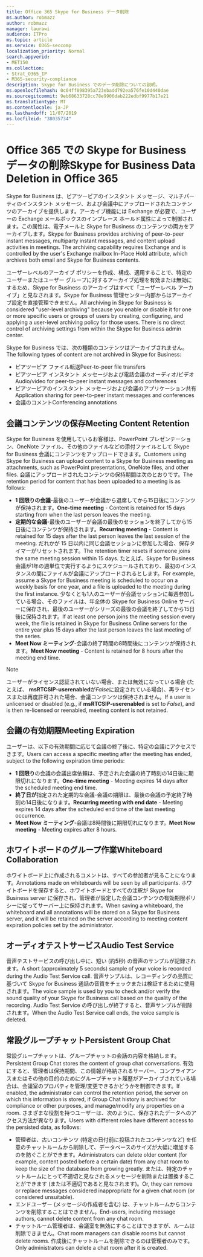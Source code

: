 ```yaml
---
title: Office 365 Skype for Business データ削除
ms.author: robmazz
author: robmazz
manager: laurawi
audience: ITPro
ms.topic: article
ms.service: O365-seccomp
localization_priority: Normal
search.appverid:
- MET150
ms.collection:
- Strat_O365_IP
- M365-security-compliance
description: Skype for Business でのデータ削除についての説明。
ms.openlocfilehash: 0c04ff898395a723ebadd792ea576fe10d440dae
ms.sourcegitcommit: 9eb68633728cc78e9906dab222edbf9977b17e21
ms.translationtype: MT
ms.contentlocale: ja-JP
ms.lasthandoff: 11/07/2019
ms.locfileid: "38035734"
---
```

# <a name="skype-for-business-data-deletion-in-office-365"></a><span data-ttu-id="73f97-103">Office 365 での Skype for Business データの削除</span><span class="sxs-lookup"><span data-stu-id="73f97-103">Skype for Business Data Deletion in Office 365</span></span>

<span data-ttu-id="73f97-p101">Skype for Business は、ピアツーピアのインスタント メッセージ、マルチパーティのインスタント メッセージ、および会議中にアップロードされたコンテンツのアーカイブを提供します。アーカイブ機能には Exchange が必要で、ユーザーの Exchange メールボックスのインプレース ホールド属性によって制御されます。この属性は、電子メールと Skype for Business のコンテンツの両方をアーカイブします。</span><span class="sxs-lookup"><span data-stu-id="73f97-p101">Skype for Business provides archiving of peer-to-peer instant messages, multiparty instant messages, and content upload activities in meetings. The archiving capability requires Exchange and is controlled by the user's Exchange mailbox In-Place Hold attribute, which archives both email and Skype for Business contents.</span></span>

<span data-ttu-id="73f97-p102">ユーザーレベルのアーカイブ ポリシーを作成、構成、適用することで、特定のユーザーまたはユーザー グループに対するアーカイブ処理を有効または無効にするため、Skype for Business のアーカイブはすべて「ユーザーレベル アーカイブ」と見なされます。Skype for Business 管理センター内部からはアーカイブ設定を直接管理できません。</span><span class="sxs-lookup"><span data-stu-id="73f97-p102">All archiving in Skype for Business is considered "user-level archiving" because you enable or disable it for one or more specific users or groups of users by creating, configuring, and applying a user-level archiving policy for those users. There is no direct control of archiving settings from within the Skype for Business admin center.</span></span>

<span data-ttu-id="73f97-108">Skype for Business では、次の種類のコンテンツはアーカイブされません。</span><span class="sxs-lookup"><span data-stu-id="73f97-108">The following types of content are not archived in Skype for Business:</span></span>

- <span data-ttu-id="73f97-109">ピアツーピア ファイル転送</span><span class="sxs-lookup"><span data-stu-id="73f97-109">Peer-to-peer file transfers</span></span>
- <span data-ttu-id="73f97-110">ピアツーピア インスタント メッセージおよび電話会議のオーディオ/ビデオ</span><span class="sxs-lookup"><span data-stu-id="73f97-110">Audio/video for peer-to-peer instant messages and conferences</span></span>
- <span data-ttu-id="73f97-111">ピアツーピアのインスタント メッセージおよび会議のアプリケーション共有</span><span class="sxs-lookup"><span data-stu-id="73f97-111">Application sharing for peer-to-peer instant messages and conferences</span></span>
- <span data-ttu-id="73f97-112">会議のコメント</span><span class="sxs-lookup"><span data-stu-id="73f97-112">Conferencing annotations</span></span> 

## <a name="meeting-content-retention"></a><span data-ttu-id="73f97-113">会議コンテンツの保存</span><span class="sxs-lookup"><span data-stu-id="73f97-113">Meeting Content Retention</span></span>

<span data-ttu-id="73f97-114">Skype for Business を使用しているお客様は、PowerPoint プレゼンテーション、OneNote ファイル、その他のファイルなどの添付ファイルとして Skype for Business 会議にコンテンツをアップロードできます。</span><span class="sxs-lookup"><span data-stu-id="73f97-114">Customers using Skype for Business can upload content to a Skype for Business meeting as attachments, such as PowerPoint presentations, OneNote files, and other files.</span></span> <span data-ttu-id="73f97-115">会議にアップロードされたコンテンツの保持期間は次のとおりです。</span><span class="sxs-lookup"><span data-stu-id="73f97-115">The retention period for content that has been uploaded to a meeting is as follows:</span></span>

- <span data-ttu-id="73f97-116">**1 回限りの会議**-最後のユーザーが会議から退席してから15日後にコンテンツが保持されます。</span><span class="sxs-lookup"><span data-stu-id="73f97-116">**One-time meeting** - Content is retained for 15 days starting from when the last person leaves the meeting.</span></span>
- <span data-ttu-id="73f97-117">**定期的な会議**-最後のユーザーが会議の最後のセッションを終了してから15日後にコンテンツが保持されます。</span><span class="sxs-lookup"><span data-stu-id="73f97-117">**Recurring meeting** - Content is retained for 15 days after the last person leaves the last session of the meeting.</span></span> <span data-ttu-id="73f97-118">だれかが 15 日以内に同じ会議セッションに参加した場合、保存タイマーがリセットされます。</span><span class="sxs-lookup"><span data-stu-id="73f97-118">The retention timer resets if someone joins the same meeting session within 15 days.</span></span> <span data-ttu-id="73f97-119">たとえば、Skype for Business 会議が1年の週単位で実行するようにスケジュールされており、最初のインスタンスの間にファイルが会議にアップロードされるとします。</span><span class="sxs-lookup"><span data-stu-id="73f97-119">For example, assume a Skype for Business meeting is scheduled to occur on a weekly basis for one year, and a file is uploaded to the meeting during the first instance.</span></span> <span data-ttu-id="73f97-120">少なくとも1人のユーザーが会議セッションに毎週参加している場合、そのファイルは、年全体の Skype for Business Online サーバーに保存され、最後のユーザーがシリーズの最後の会議を終了してから15日後に保持されます。</span><span class="sxs-lookup"><span data-stu-id="73f97-120">If at least one person joins the meeting session every week, the file is retained in Skype for Business Online servers for the entire year plus 15 days after the last person leaves the last meeting of the series.</span></span>
- <span data-ttu-id="73f97-121">**Meet Now ミーティング**-会議の終了時間の8時間後にコンテンツが保持されます。</span><span class="sxs-lookup"><span data-stu-id="73f97-121">**Meet Now meeting** - Content is retained for 8 hours after the meeting end time.</span></span>

> [!NOTE]
> <span data-ttu-id="73f97-122">ユーザーがライセンス認証されていない場合、または無効になっている場合 (たとえば、 **msRTCSIP-userenabled**が*False*に設定されている場合)、再ライセンスまたは再度許可された場合、会議コンテンツは保持されません。</span><span class="sxs-lookup"><span data-stu-id="73f97-122">If a user is unlicensed or disabled (e.g., if **msRTCSIP-userenabled** is set to *False*), and is then re-licensed or reenabled, meeting content is not retained.</span></span>

## <a name="meeting-expiration"></a><span data-ttu-id="73f97-123">会議の有効期限</span><span class="sxs-lookup"><span data-stu-id="73f97-123">Meeting Expiration</span></span>

<span data-ttu-id="73f97-124">ユーザーは、以下の有効期間に応じて会議の終了後に、特定の会議にアクセスできます。</span><span class="sxs-lookup"><span data-stu-id="73f97-124">Users can access a specific meeting after the meeting has ended, subject to the following expiration time periods:</span></span>

- <span data-ttu-id="73f97-125">**1 回限り**の会議の会議出席依頼は、予定された会議の終了時刻の14日後に期限切れになります。</span><span class="sxs-lookup"><span data-stu-id="73f97-125">**One-time meeting** - Meeting expires 14 days after the scheduled meeting end time.</span></span>
- <span data-ttu-id="73f97-126">**終了日が**指定された定期的な会議-会議の期限は、最後の会議の予定終了時刻の14日後になります。</span><span class="sxs-lookup"><span data-stu-id="73f97-126">**Recurring meeting with end date** - Meeting expires 14 days after the scheduled end time of the last meeting occurrence.</span></span>
- <span data-ttu-id="73f97-127">**Meet Now ミーティング**-会議は8時間後に期限切れになります。</span><span class="sxs-lookup"><span data-stu-id="73f97-127">**Meet Now meeting** - Meeting expires after 8 hours.</span></span>

## <a name="whiteboard-collaboration"></a><span data-ttu-id="73f97-128">ホワイトボードのグループ作業</span><span class="sxs-lookup"><span data-stu-id="73f97-128">Whiteboard Collaboration</span></span>

<span data-ttu-id="73f97-129">ホワイトボード上に作成されるコメントは、すべての参加者が見ることになります。</span><span class="sxs-lookup"><span data-stu-id="73f97-129">Annotations made on whiteboards will be seen by all participants.</span></span> <span data-ttu-id="73f97-130">ホワイトボードを保存すると、ホワイトボードとすべての注釈が Skype for Business server に保存され、管理者が設定した会議コンテンツの有効期限ポリシーに従ってサーバー上に保持されます。</span><span class="sxs-lookup"><span data-stu-id="73f97-130">When saving a whiteboard, the whiteboard and all annotations will be stored on a Skype for Business server, and it will be retained on the server according to meeting content expiration policies set by the administrator.</span></span>

## <a name="audio-test-service"></a><span data-ttu-id="73f97-131">オーディオテストサービス</span><span class="sxs-lookup"><span data-stu-id="73f97-131">Audio Test Service</span></span>

<span data-ttu-id="73f97-132">音声テストサービスの呼び出し中に、短い (約5秒) の音声のサンプルが記録されます。</span><span class="sxs-lookup"><span data-stu-id="73f97-132">A short (approximately 5 seconds) sample of your voice is recorded during the Audio Test Service call.</span></span> <span data-ttu-id="73f97-133">音声サンプルは、レコーディングの品質に基づいて Skype for Business 通話の音質をチェックまたは検証するために使用されます。</span><span class="sxs-lookup"><span data-stu-id="73f97-133">The voice sample is used by you to check and/or verify the sound quality of your Skype for Business call based on the quality of the recording.</span></span> <span data-ttu-id="73f97-134">Audio Test Service の呼び出しが終了すると、音声サンプルが削除されます。</span><span class="sxs-lookup"><span data-stu-id="73f97-134">When the Audio Test Service call ends, the voice sample is deleted.</span></span>

## <a name="persistent-group-chat"></a><span data-ttu-id="73f97-135">常設グループチャット</span><span class="sxs-lookup"><span data-stu-id="73f97-135">Persistent Group Chat</span></span>

<span data-ttu-id="73f97-136">常設グループチャットは、グループチャットの会話の内容を格納します。</span><span class="sxs-lookup"><span data-stu-id="73f97-136">Persistent Group Chat stores the content of group chat conversations.</span></span> <span data-ttu-id="73f97-137">有効にすると、管理者は保持期間、この情報が格納されるサーバー、コンプライアンスまたはその他の目的のためにグループチャット履歴がアーカイブされている場合は、会議室のプロパティを管理/変更できるかどうかを制御できます。</span><span class="sxs-lookup"><span data-stu-id="73f97-137">If enabled, the administrator can control the retention period, the server on which this information is stored, if Group Chat history is archived for compliance or other purposes, and manage/modify any properties on a room.</span></span> <span data-ttu-id="73f97-138">さまざまな役割を持つユーザーは、次のように、保存されたデータへのアクセス方法が異なります。</span><span class="sxs-lookup"><span data-stu-id="73f97-138">Users with different roles have different access to the persisted data, as follows:</span></span>

- <span data-ttu-id="73f97-139">管理者は、古いコンテンツ (特定の日付前に投稿されたコンテンツなど) を任意のチャットルームから削除して、データベースのサイズが大幅に増加するのを防ぐことができます。</span><span class="sxs-lookup"><span data-stu-id="73f97-139">Administrators can delete older content (for example, content posted before a certain date) from any chat room to keep the size of the database from growing greatly.</span></span> <span data-ttu-id="73f97-140">または、特定のチャットルームにとって不適切と見なされるメッセージを削除または置換することができます (または不適切であると見なされます)。</span><span class="sxs-lookup"><span data-stu-id="73f97-140">Or, they can remove or replace messages considered inappropriate for a given chat room (or considered unsuitable).</span></span>
- <span data-ttu-id="73f97-141">エンドユーザー (メッセージの作成者を含む) は、チャットルームからコンテンツを削除することはできません。</span><span class="sxs-lookup"><span data-stu-id="73f97-141">End-users, including message authors, cannot delete content from any chat room.</span></span>
- <span data-ttu-id="73f97-142">チャットルーム管理者は、会議室を無効にすることはできますが、ルームは削除できません。</span><span class="sxs-lookup"><span data-stu-id="73f97-142">Chat room managers can disable rooms but cannot delete rooms.</span></span> <span data-ttu-id="73f97-143">作成後にチャットルームを削除できるのは管理者のみです。</span><span class="sxs-lookup"><span data-stu-id="73f97-143">Only administrators can delete a chat room after it is created.</span></span>